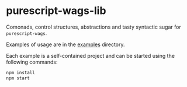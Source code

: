 # purescript-wags-lib

Comonads, control structures, abstractions and tasty syntactic sugar for `purescript-wags`.

Examples of usage are in the [examples](./examples) directory.

Each example is a self-contained project and can be started using the following commands:

```bash
npm install
npm start
```
